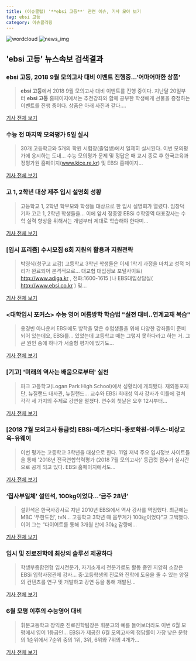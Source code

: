 ```yaml
---
title: (이슈클립) '**ebsi 고등**' 관련 이슈, 기사 모아 보기
tag: ebsi 고등
category: 이슈클리핑
---
```

![wordcloud](https://s3.ap-northeast-2.amazonaws.com/lyrics101-wordcloud/2018-09-03-1535979333.png)
![news_img](https://user-images.githubusercontent.com/42597476/44507050-1206f400-a6e4-11e8-8d98-7ffbfebb353f.png)
## **'**ebsi 고등**'** 뉴스속보 검색결과
### **ebsi 고등**, 2018 9월 모의고사 대비 이벤트 진행중…'어마어마한 상품'

>**ebsi 고등**에서 2018 9월 모의고사 대비 이벤트를 진행 중이다. 지난달 20일부터 **ebsi 고등** 홈페이지에서는 추천강좌와 함께 공부한 학생에게 선물을 증정하는 이벤트를 진행 중이다. 상품은 아래 사진과 같다....

<a href="http://www.topstarnews.net/news/articleView.html?idxno=476049" target="_blank">기사 전체 보기</a>

### 수능 전 마지막 모의평가 5일 실시

>30개 고등학교와 5개의 학원 시험장(졸업생)에서 일제히 실시된다. 이번 모의평가에 응시하는 도내... 수능 모의평가 문제 및 정답은 매 교시 종료 후 한국교육과정평가원 홈페이지(www.kice.re.kr) 및 EBSi 홈페이지...

<a href="http://www.jejunews.com/news/articleView.html?idxno=2120839" target="_blank">기사 전체 보기</a>

### 고 1, 2학년 대상 제주 입시 설명회 성황

>고등학교 1, 2학년 학부모와 학생들 대상으로 한 입시 설명회가 열렸다. 임창덕 기자 고교 1, 2학년 학생들을... 이에 앞서 정종영 EBSi 수학영역 대표강사는 수학 실력 향상을 위해서는 개념부터 제대로 학습해야 한다며...

<a href="http://www.jejuilbo.net/news/articleView.html?idxno=103445" target="_blank">기사 전체 보기</a>

### [입시 프리즘] 수시모집 6회 지원의 활용과 지원전략

>박영식(청구고 교감) 고등학교 3학년 학생들은 이제 1학기 과정을 마치고 성적 처리가 완료되어 본격적으로... 대교협 대입정보 포털사이트( http://www.adiga.kr , 전화:1600-1615 )나 EBS대입상담실( http://www.ebsi.co.kr ) 및...

<a href="http://news.imaeil.com/Society/2018073114584368640" target="_blank">기사 전체 보기</a>

### <대학입시 포커스> 수능 영어 여름방학 학습법 "실전 대비‥연계교재 복습"

>용경빈 아나운서 EBSi에도 방학을 맞은 수험생들을 위해 다양한 강좌들이 준비되어 있는데요, EBSi를... 있었는데 고등학교 때는 그렇지 못하다라고 하는 거. 그 큰 원인 중에 하나가 서술형 평가에 있기도...

<a href="http://news.ebs.co.kr/ebsnews/allView/10923836/H" target="_blank">기사 전체 보기</a>

### [기고] '미래의 역사는 배움으로부터' 실천

>파크 고등학교(Logan Park High School)에서 성황리에 개최됐다. 재외동포재단, 뉴질랜드 대사관, 뉴질랜드... 교수와 EBSi 최태성 역사 강사가 이틀에 걸쳐 각각 세 가지의 주제로 강연을 펼쳤다. 연수회 첫날은 오후 12시부터...

<a href="http://www.dongponews.net/news/articleView.html?idxno=37425" target="_blank">기사 전체 보기</a>

### [2018 7월 모의고사 등급컷] EBSi-메가스터디-종로학원-이투스-비상교육-유웨이

>이번 평가는 고등학교 3학년을 대상으로 한다. 11일 저녁 주요 입시정보 사이트들을 통해 '2018년 전국연합학력평가 (2018 7월 모의고사)' 등급컷 점수가 실시간으로 공개 되고 있다. EBSi 홈페이지에서도...

<a href="http://news20.busan.com/controller/newsController.jsp?newsId=20180711000346" target="_blank">기사 전체 보기</a>

### ‘집사부일체’ 설민석, 100kg이었다…‘금주 28년’

>설민석은 한국사강사로 지난 2010년 EBSi에서 역사 강사를 역임했다. 최근에는 MBC ‘무한도전’, tvN... 고등학교 3학년 때 몸무게가 100㎏이었다”고 고백했다. 이어 그는 “다이어트를 통해 3개월 만에 30㎏ 감량에...

<a href="http://chinafocus.co.kr/view.php?no=21360" target="_blank">기사 전체 보기</a>

### 입시 및 진로진학에 최상의 솔루션 제공하다

>학생부종합전형 입시전문가, 자기소개서 전문가로도 활동 중인 지양희 소장은 EBSi 입학사정관제 강사... 중·고등학생의 진로와 진학에 도움을 줄 수 있는 양질의 컨텐츠를 연구 및 개발하고 강연 등을 통해 개발된...

<a href="http://www.newsmaker.or.kr/news/articleView.html?idxno=61844" target="_blank">기사 전체 보기</a>

### 6월 모평 이후의 수능영어 대비

>휘문고등학교 장익준 진로진학팀장은 휘문고의 예를 들어보더라도 이번 6월 모평에서 영어 1등급인... EBSi가 제공한 6월 모의고사의 정답률이 가장 낮은 문항의 1순위에서 7순위 중의 1위, 3위, 6위와 7위의 4개가...

<a href="http://www.naeil.com/news_view/?id_art=279615" target="_blank">기사 전체 보기</a>


